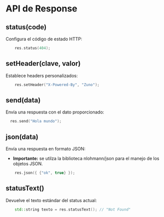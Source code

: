# API de Response

## status(code)

Configura el código de estado HTTP:

```cpp
    res.status(404);
```

## setHeader(clave, valor)

Establece headers personalizados:
```cpp
    res.setHeader("X-Powered-By", "Zuno");
```

## send(data)

Envía una respuesta con el dato proporcionado:

```cpp
  res.send("Hola mundo");  
```

## json(data)

Envía una respuesta en formato JSON:

- **Importante:** se utilza la biblioteca nlohmann/json para el manejo de los objetos JSON.

```cpp
    res.json({ {"ok", true} });
```

## statusText()

Devuelve el texto estándar del status actual:

```cpp
    std::string texto = res.statusText(); // "Not Found"
```

